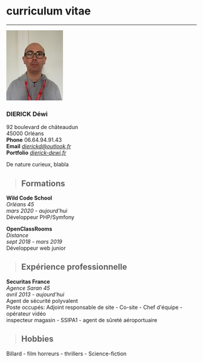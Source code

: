 # curriculum vitae

---

![](https://github.com/dierickd/Cv_en_MarkDown/blob/master/me.jpg)

### DIERICK Déwi  
  92 boulevard de châteaudun  
  45000 Orléans  
  **Phone** 06.64.94.91.43  
  **Email** *dierickd@outlook.fr*  
  **Portfolio** *[dierick-dewi.fr](https://dierick-dewi.fr/)*  


De nature curieux, blabla

  
   

> ## Formations

**Wild Code School**  
  *Orléans 45  
  mars 2020 - aujourd'hui*  
  Développeur PHP/Symfony

**OpenClassRooms**  
  *Distance*  
  *sept 2018 - mars 2019*  
  Développeur web junior



> ## Expérience professionnelle

**Securitas France**  
  *Agence Saran 45  
  avril 2013 - aujourd'hui*  
  Agent de sécurité polyvalent  
  Poste occupés:
  Adjoint responsable de site - Co-site - Chef d'équipe - opérateur vidéo  
  inspecteur magasin - SSIPA1 - agent de sûreté aéroportuaire



> ## Hobbies  

Billard - film horreurs - thrillers - Science-fiction
